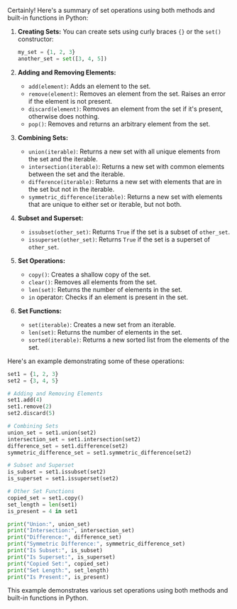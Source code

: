 Certainly! Here's a summary of set operations using both methods and built-in functions in Python:

1. **Creating Sets:**
   You can create sets using curly braces `{}` or the `set()` constructor:

   ```python
   my_set = {1, 2, 3}
   another_set = set([3, 4, 5])
   ```

2. **Adding and Removing Elements:**
   - `add(element)`: Adds an element to the set.
   - `remove(element)`: Removes an element from the set. Raises an error if the element is not present.
   - `discard(element)`: Removes an element from the set if it's present, otherwise does nothing.
   - `pop()`: Removes and returns an arbitrary element from the set.

3. **Combining Sets:**
   - `union(iterable)`: Returns a new set with all unique elements from the set and the iterable.
   - `intersection(iterable)`: Returns a new set with common elements between the set and the iterable.
   - `difference(iterable)`: Returns a new set with elements that are in the set but not in the iterable.
   - `symmetric_difference(iterable)`: Returns a new set with elements that are unique to either set or iterable, but not both.

4. **Subset and Superset:**
   - `issubset(other_set)`: Returns `True` if the set is a subset of `other_set`.
   - `issuperset(other_set)`: Returns `True` if the set is a superset of `other_set`.

5. **Set Operations:**
   - `copy()`: Creates a shallow copy of the set.
   - `clear()`: Removes all elements from the set.
   - `len(set)`: Returns the number of elements in the set.
   - `in` operator: Checks if an element is present in the set.
   
6. **Set Functions:**
   - `set(iterable)`: Creates a new set from an iterable.
   - `len(set)`: Returns the number of elements in the set.
   - `sorted(iterable)`: Returns a new sorted list from the elements of the set.

Here's an example demonstrating some of these operations:

```python
set1 = {1, 2, 3}
set2 = {3, 4, 5}

# Adding and Removing Elements
set1.add(4)
set1.remove(2)
set2.discard(5)

# Combining Sets
union_set = set1.union(set2)
intersection_set = set1.intersection(set2)
difference_set = set1.difference(set2)
symmetric_difference_set = set1.symmetric_difference(set2)

# Subset and Superset
is_subset = set1.issubset(set2)
is_superset = set1.issuperset(set2)

# Other Set Functions
copied_set = set1.copy()
set_length = len(set1)
is_present = 4 in set1

print("Union:", union_set)
print("Intersection:", intersection_set)
print("Difference:", difference_set)
print("Symmetric Difference:", symmetric_difference_set)
print("Is Subset:", is_subset)
print("Is Superset:", is_superset)
print("Copied Set:", copied_set)
print("Set Length:", set_length)
print("Is Present:", is_present)
```

This example demonstrates various set operations using both methods and built-in functions in Python.
